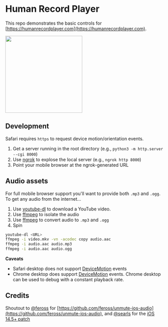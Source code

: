 # Human Record Player
This repo demonstrates the basic controls for [https://humanrecordplayer.com](https://humanrecordplayer.com).

<img src="https://user-images.githubusercontent.com/627794/174522134-c2590c91-1e3c-49a3-b096-6281874a0035.PNG" width="240">

## Development

Safari requires `https` to request device motion/orientation events.

1. Get a server running in the root directory (e.g., `python3 -m http.server --cgi 8000`)
2. Use [ngrok](https://ngrok.com) to explose the local server (e.g., `ngrok http 8000`)
3. Point your mobile browser at the ngrok-generated URL

## Audio assets

For full mobile browser support you'll want to provide both `.mp3` and `.ogg`. To get any audio from the internet...

1. Use [youtube-dl](http://ytdl-org.github.io/youtube-dl/download.html) to download a YouTube video.
2. Use [ffmpeg](https://www.google.com/search?client=safari&rls=en&q=ffmpeg&ie=UTF-8&oe=UTF-8) to isolate the audio
3. Use [ffmpeg](https://www.google.com/search?client=safari&rls=en&q=ffmpeg&ie=UTF-8&oe=UTF-8) to convert audio to `.mp3` and `.ogg`
4. Spin

```bash
youtube-dl <URL>
ffmpeg -i video.mkv -vn -acodec copy audio.aac
ffmpeg -i audio.aac audio.mp3
ffmpeg -i audio.aac audio.ogg
```

**Caveats**

* Safari desktop does not support [DeviceMotion](https://developer.mozilla.org/en-US/docs/Web/API/Window/devicemotion_event) events
* Chrome desktop does support [DeviceMotion](https://developer.mozilla.org/en-US/docs/Web/API/Window/devicemotion_event) events. Chrome desktop can be used to debug with a constant playback rate.

## Credits
Shoutout to [@feross](https://github.com/sponsors/feross) for [https://github.com/feross/unmute-ios-audio](https://github.com/feross/unmute-ios-audio), and [@searls](https://github.com/searls) for the [iOS 14.5+ patch](https://github.com/searls/unmute-ios-audio/commit/8fc05cdb0d0f63167e0d6047ed1932555b3c9491)
